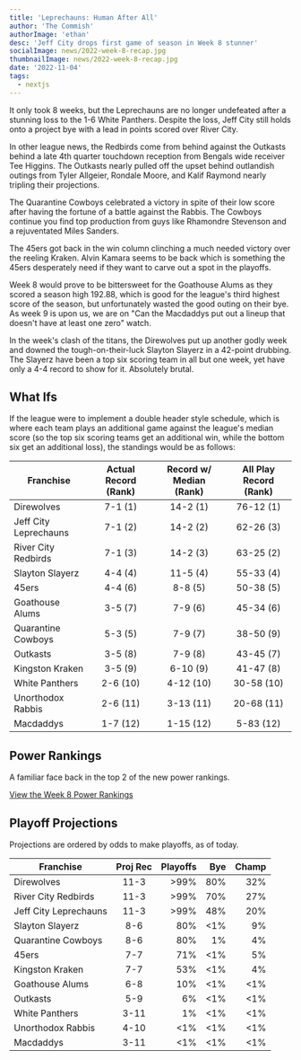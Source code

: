 ```yaml
---
title: 'Leprechauns: Human After All'
author: 'The Commish'
authorImage: 'ethan'
desc: 'Jeff City drops first game of season in Week 8 stunner'
socialImage: news/2022-week-8-recap.jpg
thumbnailImage: news/2022-week-8-recap.jpg
date: '2022-11-04'
tags:
  - nextjs
---
```


It only took 8 weeks, but the Leprechauns are no longer undefeated after a stunning loss to the 1-6 White Panthers. Despite the loss, Jeff City still holds onto a project bye with a lead in points scored over River City.

In other league news, the Redbirds come from behind against the Outkasts behind a late 4th quarter touchdown reception from Bengals wide receiver Tee Higgins. The Outkasts nearly pulled off the upset behind outlandish outings from Tyler Allgeier, Rondale Moore, and Kalif Raymond nearly tripling their projections.

The Quarantine Cowboys celebrated a victory in spite of their low score after having the fortune of a battle against the Rabbis. The Cowboys continue you find top production from guys like Rhamondre Stevenson and a rejuventated Miles Sanders.

The 45ers got back in the win column clinching a much needed victory over the reeling Kraken. Alvin Kamara seems to be back which is something the 45ers desperately need if they want to carve out a spot in the playoffs.

Week 8 would prove to be bittersweet for the Goathouse Alums as they scored a season high 192.88, which is good for the league's third highest score of the season, but unfortunately wasted the good outing on their bye. As week 9 is upon us, we are on "Can the Macdaddys put out a lineup that doesn't have at least one zero" watch.

In the week's clash of the titans, the Direwolves put up another godly week and downed the tough-on-their-luck Slayton Slayerz in a 42-point drubbing. The Slayerz have been a top six scoring team in all but one week, yet have only a 4-4 record to show for it. Absolutely brutal.

## What Ifs

If the league were to implement a double header style schedule, which is where each team plays an additional game against the league's median score (so the top six scoring teams get an additional win, while the bottom six get an additional loss), the standings would be as follows:

| Franchise             | Actual Record (Rank) | Record w/ Median (Rank) | All Play Record (Rank) |
| --------------------- | :------------------: | :---------------------: | :--------------------: |
| Direwolves            |       7-1 (1)        |        14-2 (1)         |       76-12 (1)        |
| Jeff City Leprechauns |       7-1 (2)        |        14-2 (2)         |       62-26 (3)        |
| River City Redbirds   |       7-1 (3)        |        14-2 (3)         |       63-25 (2)        |
| Slayton Slayerz       |       4-4 (4)        |        11-5 (4)         |       55-33 (4)        |
| 45ers                 |       4-4 (6)        |         8-8 (5)         |       50-38 (5)        |
| Goathouse Alums       |       3-5 (7)        |         7-9 (6)         |       45-34 (6)        |
| Quarantine Cowboys    |       5-3 (5)        |         7-9 (7)         |       38-50 (9)        |
| Outkasts              |       3-5 (8)        |         7-9 (8)         |       43-45 (7)        |
| Kingston Kraken       |       3-5 (9)        |        6-10 (9)         |       41-47 (8)        |
| White Panthers        |       2-6 (10)       |        4-12 (10)        |       30-58 (10)       |
| Unorthodox Rabbis     |       2-6 (11)       |        3-13 (11)        |       20-68 (11)       |
| Macdaddys             |       1-7 (12)       |        1-15 (12)        |       5-83 (12)        |

## Power Rankings

A familiar face back in the top 2 of the new power rankings.

[View the Week 8 Power Rankings](https://chugleague.com/league/power-rankings)

## Playoff Projections

Projections are ordered by odds to make playoffs, as of today.

| Franchise             | Proj Rec | Playoffs | Bye | Champ |
| --------------------- | :------: | -------: | --: | ----: |
| Direwolves            |   11-3   |     >99% | 80% |   32% |
| River City Redbirds   |   11-3   |     >99% | 70% |   27% |
| Jeff City Leprechauns |   11-3   |     >99% | 48% |   20% |
| Slayton Slayerz       |   8-6    |      80% | <1% |    9% |
| Quarantine Cowboys    |   8-6    |      80% |  1% |    4% |
| 45ers                 |   7-7    |      71% | <1% |    5% |
| Kingston Kraken       |   7-7    |      53% | <1% |    4% |
| Goathouse Alums       |   6-8    |      10% | <1% |   <1% |
| Outkasts              |   5-9    |       6% | <1% |   <1% |
| White Panthers        |   3-11   |       1% | <1% |   <1% |
| Unorthodox Rabbis     |   4-10   |      <1% | <1% |   <1% |
| Macdaddys             |   3-11   |      <1% | <1% |   <1% |
